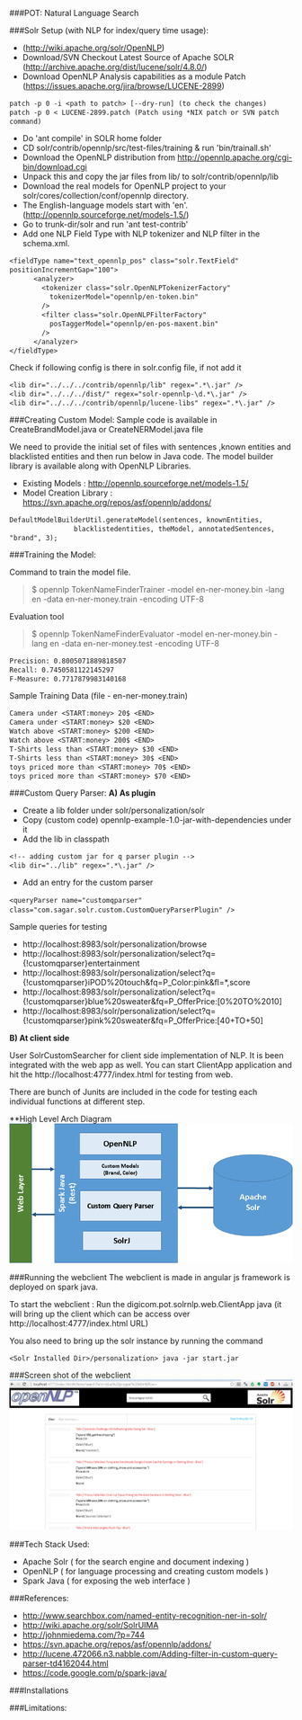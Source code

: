 ###POT: Natural Language Search

###Solr Setup (with NLP for index/query time usage):
* (http://wiki.apache.org/solr/OpenNLP)
* Download/SVN Checkout Latest Source of Apache  SOLR (http://archive.apache.org/dist/lucene/solr/4.8.0/)
* Download OpenNLP Analysis capabilities as a module Patch (https://issues.apache.org/jira/browse/LUCENE-2899)
```
patch -p 0 -i <path to patch> [--dry-run] (to check the changes)
patch -p 0 < LUCENE-2899.patch (Patch using *NIX patch or SVN patch command)
```
* Do 'ant compile' in SOLR home folder
* CD solr/contrib/opennlp/src/test-files/training & run 'bin/trainall.sh'
* Download the OpenNLP distribution from http://opennlp.apache.org/cgi-bin/download.cgi
* Unpack this and copy the jar files from lib/ to solr/contrib/opennlp/lib
* Download the real models for OpenNLP project to your solr/cores/collection/conf/opennlp directory.
* The English-language models start with 'en'. (http://opennlp.sourceforge.net/models-1.5/)
* Go to trunk-dir/solr and run 'ant test-contrib'
* Add one NLP Field Type with NLP tokenizer and NLP filter in the schema.xml.
```
<fieldType name="text_opennlp_pos" class="solr.TextField" positionIncrementGap="100">
      <analyzer>
        <tokenizer class="solr.OpenNLPTokenizerFactory"
          tokenizerModel="opennlp/en-token.bin"
        />
        <filter class="solr.OpenNLPFilterFactory"
          posTaggerModel="opennlp/en-pos-maxent.bin"
        />
      </analyzer>
</fieldType>
```

Check if following config is there in solr.config file, if not add it
```
<lib dir="../../../contrib/opennlp/lib" regex=".*\.jar" />
<lib dir="../../../dist/" regex="solr-opennlp-\d.*\.jar" />
<lib dir="../../../contrib/opennlp/lucene-libs" regex=".*\.jar" />
```

###Creating Custom Model:
Sample code is available in CreateBrandModel.java or CreateNERModel.java file

We need to provide the initial set of files with sentences ,known entities and blacklisted entities and then run below in Java code. The model builder library is available along with OpenNLP Libraries.
* Existing Models : http://opennlp.sourceforge.net/models-1.5/
* Model Creation Library : https://svn.apache.org/repos/asf/opennlp/addons/
 
```
DefaultModelBuilderUtil.generateModel(sentences, knownEntities,
				blacklistedentities, theModel, annotatedSentences, "brand", 3);
```

###Training the Model:

Command to train the model file.
> $ opennlp TokenNameFinderTrainer -model en-ner-money.bin -lang en -data en-ner-money.train -encoding UTF-8

Evaluation tool 
> $ opennlp TokenNameFinderEvaluator -model en-ner-money.bin -lang en -data en-ner-money.test -encoding UTF-8

```
Precision: 0.8005071889818507
Recall: 0.7450581122145297
F-Measure: 0.7717879983140168
```

Sample Training Data (file - en-ner-money.train)
```
Camera under <START:money> 20$ <END>
Camera under <START:money> $20 <END>
Watch above <START:money> $200 <END>
Watch above <START:money> 200$ <END>
T-Shirts less than <START:money> $30 <END>
T-Shirts less than <START:money> 30$ <END>
toys priced more than <START:money> 70$ <END>
toys priced more than <START:money> $70 <END>
```

###Custom Query Parser:
**A) As plugin**
* Create a lib folder under solr/personalization/solr
* Copy (custom code) opennlp-example-1.0-jar-with-dependencies under it
* Add the lib in classpath 

```
<!-- adding custom jar for q parser plugin -->
<lib dir="../lib" regex=".*\.jar" />
```

* Add an entry for the custom parser

``
<queryParser name="customqparser" class="com.sagar.solr.custom.CustomQueryParserPlugin" />
``

Sample queries for testing

* http://localhost:8983/solr/personalization/browse
* http://localhost:8983/solr/personalization/select?q={!customqparser}entertainment
* http://localhost:8983/solr/personalization/select?q={!customqparser}iPOD%20touch&fq=P_Color:pink&fl=*,score
* http://localhost:8983/solr/personalization/select?q={!customqparser}blue%20sweater&fq=P_OfferPrice:[0%20TO%2010]
* http://localhost:8983/solr/personalization/select?q={!customqparser}pink%20sweater&fq=P_OfferPrice:[40+TO+50]

**B) At client side**

User SolrCustomSearcher for client side implementation of NLP.
It is been integrated with the web app as well. You can start ClientApp application
and hit the http://localhost:4777/index.html for testing from web.

There are bunch of Junits are included in the code for testing each individual functions at different step.

**High Level Arch Diagram
![High Level Arch Diagram](https://raw.githubusercontent.com/DigiCom-POT/NLS/master/src/main/resources/webapp/img/nlspot.png)


###Running the webclient
The webclient is made in angular js framework is deployed on spark java.

To start the webclient : Run the digicom.pot.solrnlp.web.ClientApp java (it will bring up the client which can be access over http://localhost:4777/index.html URL)

You also need to bring up the solr instance by running the command
```
<Solr Installed Dir>/personalization> java -jar start.jar
```
###Screen shot of the webclient
![Sample Screen shot of the app](https://raw.githubusercontent.com/DigiCom-POT/NLS/master/src/main/resources/webapp/img/webclient.PNG)



###Tech Stack Used:
* Apache Solr ( for the search engine and document indexing )
* OpenNLP ( for language processing and creating custom models )
* Spark Java ( for exposing the web interface )


###References:
* http://www.searchbox.com/named-entity-recognition-ner-in-solr/
* http://wiki.apache.org/solr/SolrUIMA
* http://johnmiedema.com/?p=744
* https://svn.apache.org/repos/asf/opennlp/addons/
* http://lucene.472066.n3.nabble.com/Adding-filter-in-custom-query-parser-td4162044.html
* https://code.google.com/p/spark-java/


###Installations

###Limitations:
